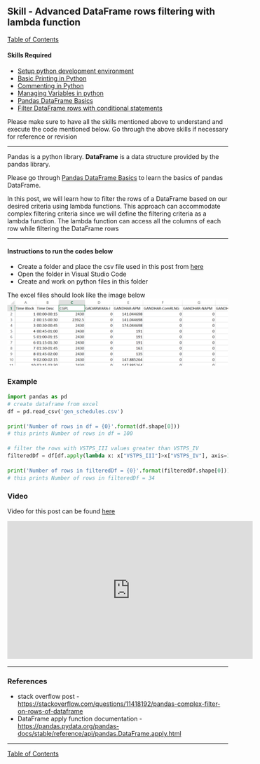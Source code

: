 ## Skill - Advanced DataFrame rows filtering with lambda function
[Table of Contents](https://nagasudhir.blogspot.com/2020/04/taming-python-table-of-contents.html)

#### Skills Required
* [Setup python development environment](https://nagasudhir.blogspot.com/2020/04/setup-python-development-environment_14.html)
* [Basic Printing in Python](https://nagasudhir.blogspot.com/2020/04/basic-printing-in-python.html)
* [Commenting in Python](https://nagasudhir.blogspot.com/2020/04/comments-in-python.html)
* [Managing Variables in python](https://nagasudhir.blogspot.com/2020/04/managing-variables-in-python.html)
* [Pandas DataFrame Basics](https://nagasudhir.blogspot.com/2020/05/pandas-dataframe-basics.html)
* [Filter DataFrame rows with conditional statements](https://nagasudhir.blogspot.com/2020/05/filter-dataframe-rows.html)

Please make sure to have all the skills mentioned above to understand and execute the code mentioned below. Go through the above skills if necessary for reference or revision

<hr/>

Pandas is a python library.
**DataFrame** is a data structure provided by the pandas library.

Please go through [Pandas DataFrame Basics](https://nagasudhir.blogspot.com/2020/05/pandas-dataframe-basics.html) to learn the basics of pandas DataFrame.

In this post, we will learn how to filter the rows of a DataFrame based on our desired criteria using lambda functions. This approach can accommodate complex filtering criteria since we will define the filtering criteria as a lambda function. The lambda function can access all the columns of each row while filtering the DataFrame rows

<hr/>

#### Instructions to run the codes below
* Create a folder and place the csv file used in this post from [here](https://github.com/nagasudhirpulla/taming_python/raw/master/blog/skills/assets/data/gen_schedules.csv)
* Open the folder in Visual Studio Code
* Create and work on python files in this folder

The excel files should look like the image below 
![excel_file_illustration](https://github.com/nagasudhirpulla/taming_python/raw/master/blog/skills/assets/img/all_gen_data.png)

### Example
```python
import pandas as pd
# create dataframe from excel
df = pd.read_csv('gen_schedules.csv')

print('Number of rows in df = {0}'.format(df.shape[0]))
# this prints Number of rows in df = 100

# filter the rows with VSTPS_III values greater than VSTPS_IV
filteredDf = df[df.apply(lambda x: x["VSTPS_III"]>x["VSTPS_IV"], axis=1)]

print('Number of rows in filteredDf = {0}'.format(filteredDf.shape[0]))
# this prints Number of rows in filteredDf = 34
```

### Video
Video for this post can be found [here](https://youtu.be/KVcJH6F25uE)

<iframe width="560" height="315" src="https://www.youtube.com/embed/KVcJH6F25uE" frameborder="0" allow="accelerometer; autoplay; clipboard-write; encrypted-media; gyroscope; picture-in-picture" allowfullscreen></iframe>

<hr/>

### References
* stack overflow post - https://stackoverflow.com/questions/11418192/pandas-complex-filter-on-rows-of-dataframe
* DataFrame apply function documentation - https://pandas.pydata.org/pandas-docs/stable/reference/api/pandas.DataFrame.apply.html

<hr/>

[Table of Contents](https://nagasudhir.blogspot.com/2020/04/taming-python-table-of-contents.html)



<!--stackedit_data:
eyJwcm9wZXJ0aWVzIjoiZXh0ZW5zaW9uczpcbiAgcHJlc2V0Oi
AnJ1xuZGF0ZTogJzIwMjAtMDItMjAnXG4iLCJoaXN0b3J5Ijpb
LTI2NTQwMzc0NCwtNjY0NjU4NjA1LDEzMTQ3NjQ5NDcsLTE5OT
g4MDg1ODIsLTE0MzY3NTYxMDYsLTE2NTk2MTU1OTEsMzcxMjIw
M119
-->